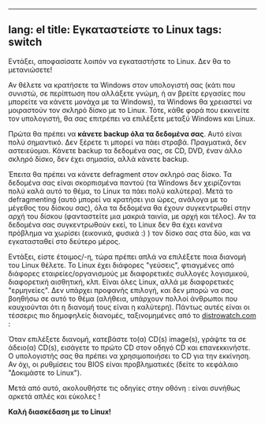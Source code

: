 

---
lang: el
title: Εγκαταστείστε το Linux
tags: switch
---

Εντάξει, αποφασίσατε λοιπόν να εγκαταστήστε το Linux. Δεν θα το μετανιώσετε!

Αν θέλετε να κρατήσετε τα Windows στον υπολογιστή σας (κάτι που συνιστώ, 
σε περίπτωση που αλλάξετε γνώμη, ή αν βρείτε εργασίες που μπορείτε να κάνετε μονάχα
με τα Windows), τα Windows θα χρειαστεί να μοιραστούν τον σκληρό δίσκο με το Linux. 
Τότε, κάθε φορά που εκκινείτε τον υπολογιστή, θα σας επιτρέπει να επιλέξετε μεταξύ
Windows και Linux. 

Πρώτα θα πρέπει να <b>κάνετε backup όλα τα δεδομένα σας</b>. Αυτό είναι πολύ 
σημαντικό. Δεν ξέρετε τι μπορεί να πάει στραβά. Πραγματικά, δεν αστειεύομαι.
Κάνετε backup τα δεδομένα σας, σε CD, DVD, έναν άλλο σκληρό δίσκο, δεν έχει σημασία, 
αλλά κάνετε backup.

Έπειτα θα πρέπει να κάνετε defragment στον σκληρό σας δίσκο. Τα δεδομένα σας 
είναι σκορπισμένα παντού (τα Windows δεν χειρίζονται πολύ καλά αυτό το θέμα, 
το Linux τα πάει πολύ καλύτερα). Μετά το defragmenting (αυτό μπορεί να κρατήσει 
για ώρες, ανάλογα με το μέγεθος του δίσκου σας), όλα τα δεδομένα θα έχουν 
συγκεντρωθεί στην αρχή του δίσκου (φανταστείτε μια μακριά ταινία, με αρχή και τέλος).
Αν τα δεδομένα σας συγκεντρωθούν εκεί, το Linux δεν θα έχει κανένα πρόβλημα 
να χωρίσει (εικονικά, φυσικά :) ) τον δίσκο σας στα δύο, και να εγκατασταθεί 
στο δεύτερο μέρος. 

Εντάξει, είστε έτοιμος/-η, τώρα πρέπει απλά να επιλέξετε ποια διανομή του Linux 
θέλετε. Το Linux έχει διάφορες "γεύσεις", φτιαγμένες από διάφορες εταιρείες/οργανισμούς 
με διαφορετικές συλλογές λογισμικού, διαφορετική αισθητική, κλπ. 
Είναι όλες Linux, αλλά με διαφορετικές "ερμηνείες". Δεν υπάρχει προφανής επιλογή, 
και δεν μπορώ να σας βοηθήσω σε αυτό το θέμα (αλήθεια, υπάρχουν πολλοί άνθρωποι που 
καυχιούνται ότι η διανομή τους είναι η καλύτερη). Πάντως αυτές είναι οι τέσσερις πιο 
δημοφηλείς διανομές, ταξινομημένες από το <a 
href="http://www.distrowatch.com">distrowatch.com</a> :

<? make_distros_table() ?>

Όταν επιλέξετε διανομή, κατεβάστε το(α) CD(s) image(s), 
γράψτε τα σε άδειο(α) CD(s), εισάγετε το πρώτο CD στον οδηγό CD και επανεκκινήστε. 
Ο υπολογιστής σας θα πρέπει να χρησιμοποιήσει το CD για την εκκίνηση. Αν όχι, 
οι ρυθμίσεις του BIOS είναι προβληματικές (δείτε το κεφάλαιο "Δοκιμάστε το Linux").

Μετά από αυτό, ακολουθήστε τις οδηγίες στην οθόνη : είναι συνήθως αρκετά απλές και εύκολες !

<b>Καλή διασκέδαση με το Linux!</b>

